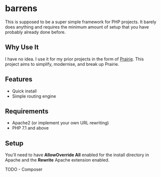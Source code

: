 # barrens

This is supposed to be a super simple framework for PHP projects. 
It barely does anything and requires the minimum amount of setup that you
have probably already done before.

## Why Use It

I have no idea. I use it for my prior projects in the form of [Prairie](https://github.com/keythkatz/prairie).
This project aims to simplify, modernise, and break up Prairie.

## Features
- Quick install
- Simple routing engine

## Requirements

- Apache2 (or implement your own URL rewriting)
- PHP 7.1 and above

## Setup

You'll need to have **AllowOverride All** enabled for the install directory in Apache
and the **Rewrite** Apache extension enabled.

TODO - Composer